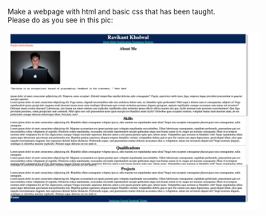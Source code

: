 Make a webpage with html and basic css that has been taught.  
Please do as you see in this pic: 

![Assignment](Assignment1.jpg)